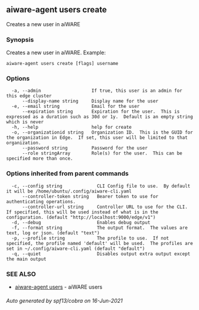 ## aiware-agent users create

Creates a new user in aiWARE

### Synopsis

Creates a new user in aiWARE.
Example:
		

```
aiware-agent users create [flags] username
```

### Options

```
  -a, --admin                   If true, this user is an admin for this edge cluster
      --display-name string     Display name for the user
  -e, --email string            Email for the user
      --expiration string       Expiration for the user.  This is expressed as a duration such as 30d or 1y.  Default is an empty string which is never
  -h, --help                    help for create
  -o, --organizationid string   Organization ID.  This is the GUID for the organization in Edge.  If set, this user will be limited to that organization.
      --password string         Password for the user
      --role stringArray        Role(s) for the user.  This can be specified more than once.
```

### Options inherited from parent commands

```
  -c, --config string             CLI Config file to use.  By default it will be /home/ubuntu/.config/aiware-cli.yaml
      --controller-token string   Bearer token to use for authenticating operations.
      --controller-url string     Controller URL to use for the CLI.  If specified, this will be used instead of what is in the configuration. (default "http://localhost:9000/edge/v1")
  -d, --debug                     Enables debug output
  -f, --format string             The output format.  The values are text, log or json. (default "text")
  -p, --profile string            The profile to use.  If not specified, the profile named 'default' will be used.  The profiles are set in ~/.config/aiware-cli.yaml (default "default")
  -q, --quiet                     Disables output extra output except the main output
```

### SEE ALSO

* [aiware-agent users](/cli/aiware-agent_users.md)	 - aiWARE users

###### Auto generated by spf13/cobra on 16-Jun-2021
